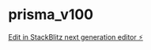 # prisma_v100

[Edit in StackBlitz next generation editor ⚡️](https://stackblitz.com/~/github.com/cujumbu/prisma_v100)